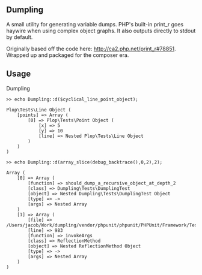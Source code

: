 Dumpling
--------
A small utility for generating variable dumps. PHP's built-in print_r goes
haywire when using complex object graphs. It also outputs directly to stdout by
default.

Originally based off the code here: http://ca2.php.net/print_r#78851. Wrapped
up and packaged for the composer era.

Usage
-----
Dumpling
```
>> echo Dumpling::d($cyclical_line_point_object);

Plop\Tests\Line Object (
    [points] => Array (
        [0] => Plop\Tests\Point Object (
            [x] => 5
            [y] => 10
            [line] => Nested Plop\Tests\Line Object
        )
    )
)

>> echo Dumpling::d(array_slice(debug_backtrace(),0,2),2);

Array (
    [0] => Array (
        [function] => should_dump_a_recursive_object_at_depth_2
        [class] => Dumpling\Tests\DumplingTest
        [object] => Nested Dumpling\Tests\DumplingTest Object
        [type] => ->
        [args] => Nested Array
    )
    [1] => Array (
        [file] => /Users/jacob/Work/dumpling/vendor/phpunit/phpunit/PHPUnit/Framework/TestCase.php
        [line] => 983
        [function] => invokeArgs
        [class] => ReflectionMethod
        [object] => Nested ReflectionMethod Object
        [type] => ->
        [args] => Nested Array
    )
)
```
